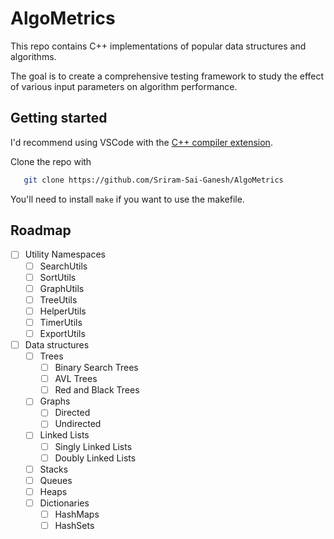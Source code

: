 # AlgoMetrics
This repo contains C++ implementations of popular data structures and algorithms.

The goal is to create a comprehensive testing framework to study the effect of various input parameters on algorithm performance.

## Getting started

I'd recommend using VSCode with the [C++ compiler extension](https://code.visualstudio.com/docs/languages/cpp).

Clone the repo with
```sh
   git clone https://github.com/Sriram-Sai-Ganesh/AlgoMetrics
```
You'll need to install ```make``` if you want to use the makefile.

## Roadmap

- [ ] Utility Namespaces
  - [ ] SearchUtils
  - [ ] SortUtils
  - [ ] GraphUtils
  - [ ] TreeUtils
  - [ ] HelperUtils
  - [ ] TimerUtils
  - [ ] ExportUtils
- [ ] Data structures
  - [ ] Trees
    - [ ] Binary Search Trees
    - [ ] AVL Trees
    - [ ] Red and Black Trees
  - [ ] Graphs
    - [ ] Directed
    - [ ] Undirected
  - [ ] Linked Lists
    - [ ] Singly Linked Lists
    - [ ] Doubly Linked Lists 
  - [ ] Stacks
  - [ ] Queues
  - [ ] Heaps
  - [ ] Dictionaries
    - [ ] HashMaps
    - [ ] HashSets
